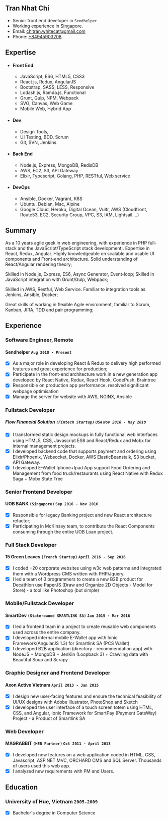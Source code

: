 ## Tran Nhat Chi

* Senior front end developer in `Sendhelper`
* Working experience in Singapore.
* Email: [chitran.whitecat@gmail.com](chitran.whitecat@gmail.com)
* Phone: [+84945903208](+84945903208)

## Expertise

* #### Front End
	* JavaScript, ES6, HTML5, CSS3
	* React.js, Redux, AngularJS
	* Bootstrap, SASS, LESS, Responsive
	* Lodash.js, Ramda.js, Functional
	* Grunt, Gulp, NPM, Webpack
	* SVG, Canvas, Web Game
	* Mobile Web, Hybrid App

* #### Dev
	* Design Tools,
	* UI Testing, BDD, Scrum
	* Git, SVN, Jenkins
	
* #### Back End
	* Node.js, Express, MongoDB, RedisDB
	* AWS, EC2, S3, API Gateway
	* Elixir, Typescript, Golang, PHP, RESTful, Web service
	
* #### DevOps
	* Ansible, Docker, Vagrant, K8S
	* Ubuntu, Debian, Mac, Alpine
	* Google Cloud, Heroku, Digital Ocean, Vultr, AWS (Cloudfront, Route53, EC2, Security Group, VPC, S3, IAM, Lightsail....)

## Summary

As a 10 years agile geek in web engineering, with experience in PHP full-stack and the JavaScript/TypeScript stack development;.
Expertise in React, Redux, Angular. Highly knowledgeable on scalable and usable UI components and Front-end architecture. Solid understanding of React/Angular rendering theory;

Skilled in Node.js, Express, ES6, Async Generator, Event-loop; Skilled in JavaScript integration with Grunt/Gulp, Webpack;


Skilled in AWS, Restful, Web Service. Familiar to integration tools as Jenkins, Ansible, Docker;

Great skills of working in flexible Agile environment, familiar to Scrum, Kanban, JIRA, TDD and pair programming;


## Experience

### **Software Engineer, Remote**
#### Sendhelper `Aug 2018 - Present`
- [x] As a major role in developing React & Redux to delivery high performed features and great experience for production;
- [x] Participate in the front-end architecture work in a new generation app developed by React Native, Redux, React Hook, CodePush, Braintree 
- [x] Responsible on production app performance. resolved significant webpage optimisation
- [x] Manage the server for website with AWS, NGINX, Ansible 

### **Fullstack Developer**
##### Flow Financial Solution `(Fintech Startup)` `USA` `Nov 2016 - May 2018`
- [x] I transformed static design mockups in fully functional web interfaces using HTML5, CSS, Javascript ES6 and React/Redux and Mobx for internal management projects.
- [x] I developed backend code that supports payment and ordering using Elixir/Phoenix, Websocket, Docker, AWS ElasticBeanstalk, S3 bucket, API Gateway.
- [x] I developed E-Wallet Iphone+Ipad App support Food Ordering and Management from food truck/restaurants using React Native with Redux Saga + Mobx State Tree

### **Senior Frontend Developer**
#### UOB BANK `(Singapore)` `Sep 2016 - Nov 2016`
- [x] Responsible for legacy Banking project and new React architecture refactor;
- [x] Participating in McKinsey team, to contribute the React Components consuming through the entire UOB Loan project.

### **Full Stack Developer**
#### 15 Green Leaves `(French Startup)` `April 2016 - Sep 2016`
- [x] I coded +20 corporate websites using w3c web patterns and integrated them with a Wordpress CMS written with PHP/Jquery.
- [x] I led a team of 3 programmers to create a new B2B product for Decathlon use PaperJS (Draw and Organize 2D Objects - Model for Store) - a tool like Photoshop (but simple)

### **Mobile/Fullstack Developer**
#### SmartDev `(State-owned SMARTLINK SA)` `Jan 2015 - Mar 2016`
- [x] I led a frontend team in a project to create reusable web components used across the entire company.
- [x] I developed internal mobile E-Wallet app with Ionic Framework(AngularJS 1.3) for Smartlink SA (PCS Wallet)
- [x] I developed B2B application (directory - recommendation app) with NodeJS + MongoDB + JenKin (Loopback 3) + Crawling data with Beautiful Soup and Scrapy

### **Graphic Designer and Frontend Developer**
#### Axon Active Vietnam `April 2013 - Jan 2015`
- [x] I design new user-facing features and ensure the technical feasibility of UI/UX designs with Adobe Illustrator, PhotoShop and Sketch
- [x] I developed the user interface of a touch screen totem using HTML, CSS, and Angular, Ionic Framework for SmartPay (Payment GateWay) Project - a Product of Smartlink SA 

### **Web Developer**
#### MAGRABBIT `(HEB Partner)` `Oct 2011 - April 2013`
- [x] I developed new features on a web application coded in HTML, CSS, Javascript, ASP.NET MVC, ORCHARD CMS and SQL Server. Thousands of users used this web app.
- [x] I analyzed new requirements with PM and Users.

## Education

### University of Hue, Vietnam `2005-2009`
- [x] Bachelor's degree in Computer Science

